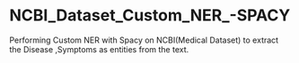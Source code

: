 # NCBI_Dataset_Custom_NER_-SPACY
Performing Custom NER with Spacy on NCBI(Medical Dataset)  to extract  the Disease ,Symptoms  as entities from the text.
